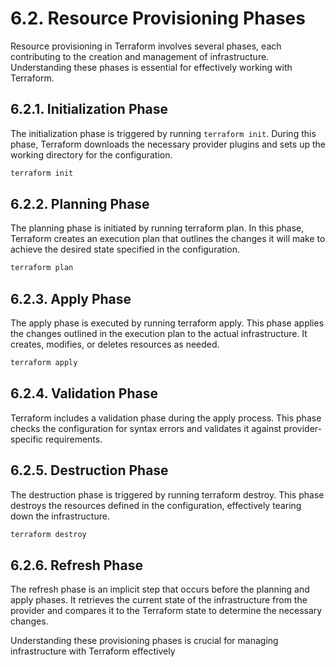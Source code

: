 # 6.2. Resource Provisioning Phases

Resource provisioning in Terraform involves several phases, each contributing to the creation and management of infrastructure. Understanding these phases is essential for effectively working with Terraform.

## 6.2.1. Initialization Phase

The initialization phase is triggered by running `terraform init`. During this phase, Terraform downloads the necessary provider plugins and sets up the working directory for the configuration.

```bash
terraform init
```

## 6.2.2. Planning Phase
The planning phase is initiated by running terraform plan. In this phase, Terraform creates an execution plan that outlines the changes it will make to achieve the desired state specified in the configuration.

```bash
terraform plan
```

## 6.2.3. Apply Phase
The apply phase is executed by running terraform apply. This phase applies the changes outlined in the execution plan to the actual infrastructure. It creates, modifies, or deletes resources as needed.

```bash
terraform apply
```

## 6.2.4. Validation Phase

Terraform includes a validation phase during the apply process. This phase checks the configuration for syntax errors and validates it against provider-specific requirements.

## 6.2.5. Destruction Phase

The destruction phase is triggered by running terraform destroy. This phase destroys the resources defined in the configuration, effectively tearing down the infrastructure.

```bash
terraform destroy
```

## 6.2.6. Refresh Phase

The refresh phase is an implicit step that occurs before the planning and apply phases. It retrieves the current state of the infrastructure from the provider and compares it to the Terraform state to determine the necessary changes.

Understanding these provisioning phases is crucial for managing infrastructure with Terraform effectively

